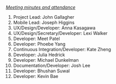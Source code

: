 *[Meeting minutes and attendance](https://docs.google.com/document/d/1N00NRzfpxZeS0YZdeWgylskesGnfoaIyY7nKHNsEuiQ/edit?ts=59dc25a2)*

1. Project Lead: John Gallagher
2. Mobile Lead: Joseph Higgins
3. UX/Design/Developer: Anna Kasagawa
4. UX/Design/Secretary/Developer: Lexi Walker
5. Developer: Meet Patel
6. Developer: Phoebe Yang
7. Continuous Integration/Developer: Kate Zheng
8. Developer: Julia Hedrick
9. Developer: Michael Dunkelman
10. Documentation/Developer: Josh Lee
11. Developer: Bhushan Suwal
12. Developer: Kevin Bae
